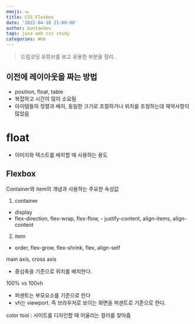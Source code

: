 ```yaml
---
emoji: 🪤
title: CSS_Flexbox
date: '2022-04-18 21:00:00'
author: bontaedev
tags: java web css study
categories: Web
---
```


> 드림코딩 유튜브를 보고 유용한 부분을 정리..

## 이전에 레이아웃을 짜는 방법

- position, float, table
- 복잡하고 시간이 많이 소요됨
- 아이템들의 정렬과 배치, 동일한 크기로 조절하거나 위치를 조정하는데 제약사항이 많았음

# float

- 이미지와 텍스트를 배치할 때 사용하는 용도

## Flexbox

Container와 item의 개념과 사용하는 주요한 속성값

1. container

- display
- flex-direction, flex-wrap, flex-flow, - justify-content, align-items, align-content

2. item

- order, flex-grow, flex-shrink, flex, align-self

main axis, cross axis

- 중심축을 기준으로 위치를 배치한다.

100% vs 100vh

- 퍼센트는 부모요소를 기준으로 한다
- vh는 viewport. 즉 브라우저로 보이는 화면을 퍼센트로 기준으로 한다.

color tool : 사이트를 디자인할 때 어울리는 컬러를 찾아줌

